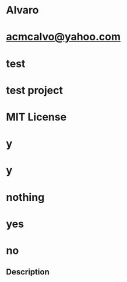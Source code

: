 

# Alvaro
# acmcalvo@yahoo.com
# test
# test project
# MIT License
# y
# y
# nothing
# yes
# no
 
## Description


  